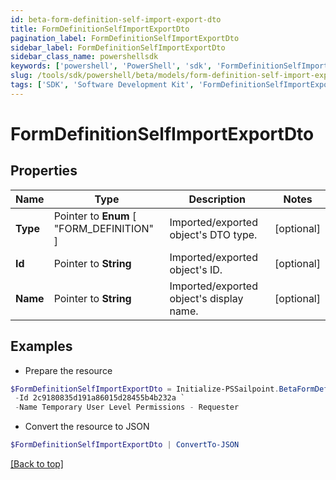```yaml
---
id: beta-form-definition-self-import-export-dto
title: FormDefinitionSelfImportExportDto
pagination_label: FormDefinitionSelfImportExportDto
sidebar_label: FormDefinitionSelfImportExportDto
sidebar_class_name: powershellsdk
keywords: ['powershell', 'PowerShell', 'sdk', 'FormDefinitionSelfImportExportDto'] 
slug: /tools/sdk/powershell/beta/models/form-definition-self-import-export-dto
tags: ['SDK', 'Software Development Kit', 'FormDefinitionSelfImportExportDto']
---
```



# FormDefinitionSelfImportExportDto

## Properties

Name | Type | Description | Notes
------------ | ------------- | ------------- | -------------
**Type** |  Pointer to  **Enum** [  "FORM_DEFINITION" ] | Imported/exported object's DTO type. | [optional] 
**Id** |  Pointer to **String** | Imported/exported object's ID. | [optional] 
**Name** |  Pointer to **String** | Imported/exported object's display name. | [optional] 

## Examples

- Prepare the resource
```powershell
$FormDefinitionSelfImportExportDto = Initialize-PSSailpoint.BetaFormDefinitionSelfImportExportDto  -Type FORM_DEFINITION `
 -Id 2c9180835d191a86015d28455b4b232a `
 -Name Temporary User Level Permissions - Requester
```

- Convert the resource to JSON
```powershell
$FormDefinitionSelfImportExportDto | ConvertTo-JSON
```


[[Back to top]](#) 

